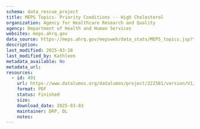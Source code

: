 ```yaml
---
schema: data_rescue_project 
title: MEPS Topics- Priority Conditions -- High Cholesterol
organization: Agency for Healthcare Research and Quality
agency: Department of Health and Human Services
websites: meps.ahrq.gov
data_source: https-//meps.ahrq.gov/mepsweb/data_stats/MEPS_topics.jsp?topicid=4Z2
description: 
last_modified: 2025-03-18
last_modified_by: Kathleen
metadata_available: No
metadata_url: 
resources:
  - id: 491
    url: https-//www.datalumos.org/datalumos/project/222581/version/V1/view
    format: PDF
    status: Finished
    size: 
    download_date: 2025-03-03
    maintainer: DRP, DL
    notes: 
---
```

